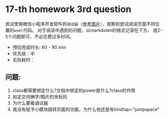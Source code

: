 # 17-th homework 3rd question

尝试使用微信小程序开发软件的`调试器`（[参考图片](homework\image\17.3.png)），观察和尝试阅读页面不同位置的`wxml`代码。
对于阅读中遇到的问题，以markdown的格式记录在下方。
提2-5个问题即可，不必花费过多时间。

- 预估完成时长: 60 - 90 min
- 优先级：中
- 实际耗时：

## 问题:
1. class都需要绑定什么?文档中绑定的power是什么?class的作用
2. 如定文何确字/图片的坐标的
3. 为什么要看调试器
4. 我没有赋予小模块跳转页面的功能，为什么他还是有bindtap="jumpspace"